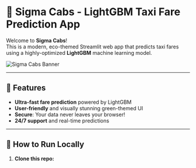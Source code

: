 # 🚕 Sigma Cabs - LightGBM Taxi Fare Prediction App

Welcome to **Sigma Cabs**!  
This is a modern, eco-themed Streamlit web app that predicts taxi fares using a highly-optimized **LightGBM** machine learning model.

![Sigma Cabs Banner](https://images.unsplash.com/photo-1506744038136-46273834b3fb?auto=format&fit=crop&w=1200&q=80)

---

## 🌟 Features

- **Ultra-fast fare prediction** powered by LightGBM
- **User-friendly** and visually stunning green-themed UI
- **Secure**: Your data never leaves your browser!
- **24/7 support** and real-time predictions

---

## 🚀 How to Run Locally

1. **Clone this repo:**
